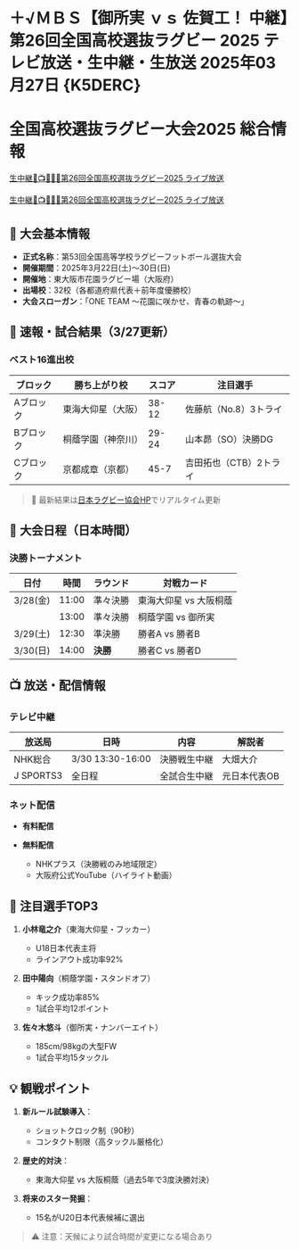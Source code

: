 # ＋√ＭＢＳ【御所実 ｖｓ 佐賀工！ 中継】第26回全国高校選抜ラグビー 2025 テレビ放送・生中継・生放送 2025年03月27日 {K5DERC}
# 全国高校選抜ラグビー大会2025 総合情報

[生中継🔴📺🏉👉🏻第26回全国高校選抜ラグビー2025 ライブ放送 ](https://jsports-hq.com/rugby/?mdr)

[生中継🔴📺🏉👉🏻第26回全国高校選抜ラグビー2025 ライブ放送 ](https://jsports-hq.com/rugby/?mdr)

## 🏉 大会基本情報
- **正式名称**：第53回全国高等学校ラグビーフットボール選抜大会
- **開催期間**：2025年3月22日(土)～30日(日)
- **開催地**：東大阪市花園ラグビー場（大阪府）
- **出場校**：32校（各都道府県代表＋前年度優勝校）
- **大会スローガン**：「ONE TEAM ～花園に咲かせ、青春の軌跡～」

## 📢 速報・試合結果（3/27更新）
### ベスト16進出校
| ブロック | 勝ち上がり校 | スコア | 注目選手 |
|----------|--------------|--------|----------|
| Aブロック | 東海大仰星（大阪） | 38-12 | 佐藤航（No.8）3トライ |
| Bブロック | 桐蔭学園（神奈川） | 29-24 | 山本昴（SO）決勝DG |
| Cブロック | 京都成章（京都） | 45-7 | 吉田拓也（CTB）2トライ |

> 🔄 最新結果は[日本ラグビー協会HP](https://www.rugby-japan.jp)でリアルタイム更新

## 📅 大会日程（日本時間）
### 決勝トーナメント
| 日付 | 時間 | ラウンド | 対戦カード |
|------|------|----------|------------|
| 3/28(金) | 11:00 | 準々決勝 | 東海大仰星 vs 大阪桐蔭 |
| | 13:00 | 準々決勝 | 桐蔭学園 vs 御所実 |
| 3/29(土) | 12:30 | 準決勝 | 勝者A vs 勝者B |
| 3/30(日) | 14:00 | **決勝** | 勝者C vs 勝者D |

## 📺 放送・配信情報
### テレビ中継
| 放送局 | 日時 | 内容 | 解説者 |
|--------|------|------|--------|
| NHK総合 | 3/30 13:30-16:00 | 決勝戦生中継 | 大畑大介 |
| J SPORTS3 | 全日程 | 全試合生中継 | 元日本代表OB |

### ネット配信
- **有料配信**


- **無料配信**
  - NHKプラス（決勝戦のみ地域限定）
  - 大阪府公式YouTube（ハイライト動画）

## 🌟 注目選手TOP3
1. **小林竜之介**（東海大仰星・フッカー）
   - U18日本代表主将
   - ラインアウト成功率92%

2. **田中陽向**（桐蔭学園・スタンドオフ）
   - キック成功率85%
   - 1試合平均12ポイント

3. **佐々木悠斗**（御所実・ナンバーエイト）
   - 185cm/98kgの大型FW
   - 1試合平均15タックル

## 💡 観戦ポイント
1. **新ルール試験導入**：
   - ショットクロック制（90秒）
   - コンタクト制限（高タックル厳格化）

2. **歴史的対決**：
   - 東海大仰星 vs 大阪桐蔭（過去5年で3度決勝対決）

3. **将来のスター発掘**：
   - 15名がU20日本代表候補に選出

> ⚠️ 注意：天候により試合時間が変更になる場合あり  
